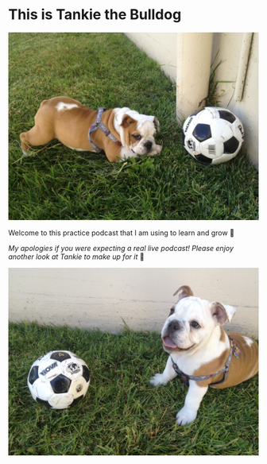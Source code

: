 # This is Tankie the Bulldog

<img src= "./images/tankie_soccer_2.JPG" width="550">

Welcome to this practice podcast that I am using to learn and grow 🌳 

*My apologies if you were expecting a real live podcast! Please enjoy another look at Tankie to make up for it* 🙂

<img src= "./images/tankie_soccer_4.JPG" width="550">
